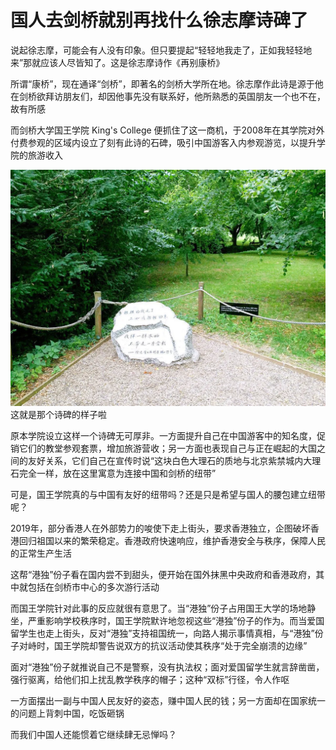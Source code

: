# 国人去剑桥就别再找什么徐志摩诗碑了

说起徐志摩，可能会有人没有印象。但只要提起“轻轻地我走了，正如我轻轻地来”那就应该人尽皆知了。这是徐志摩诗作《再别康桥》

所谓“康桥”，现在通译“剑桥”，即著名的剑桥大学所在地。徐志摩作此诗是源于他在剑桥欲拜访朋友们，却因他事先没有联系好，他所熟悉的英国朋友一个也不在，故有所感

而剑桥大学国王学院 King's College 便抓住了这一商机，于2008年在其学院对外付费参观的区域内设立了刻有此诗的石碑，吸引中国游客入内参观游览，以提升学院的旅游收入

![这就是那个诗碑的样子啦](/p1.webp)
这就是那个诗碑的样子啦

原本学院设立这样一个诗碑无可厚非。一方面提升自己在中国游客中的知名度，促销它们的教堂参观套票，增加旅游营收；另一方面也表现自己与正在崛起的大国之间的友好关系，它们自己在宣传时说“这块白色大理石的质地与北京紫禁城内大理石完全一样，放在这里寓意为连接中国和剑桥的纽带”

可是，国王学院真的与中国有友好的纽带吗？还是只是希望与国人的腰包建立纽带呢？

2019年，部分香港人在外部势力的唆使下走上街头，要求香港独立，企图破坏香港回归祖国以来的繁荣稳定。香港政府快速响应，维护香港安全与秩序，保障人民的正常生产生活

这帮“港独”份子看在国内尝不到甜头，便开始在国外抹黑中央政府和香港政府，其中就包括在剑桥市中心的多次游行活动

而国王学院针对此事的反应就很有意思了。当“港独”份子占用国王大学的场地静坐，严重影响学校秩序时，国王学院默许地忽视这些“港独”份子的作为。而当爱国留学生也走上街头，反对“港独”支持祖国统一，向路人揭示事情真相，与“港独”份子对峙时，国王学院却警告说双方的抗议活动使其秩序“处于完全崩溃的边缘”

面对“港独”份子就推说自己不是警察，没有执法权；面对爱国留学生就言辞凿凿，强行驱离，给他们扣上扰乱教学秩序的帽子；这种“双标”行径，令人作呕

一方面摆出一副与中国人民友好的姿态，赚中国人民的钱；另一方面却在国家统一的问题上背刺中国，吃饭砸锅

而我们中国人还能惯着它继续肆无忌惮吗？
